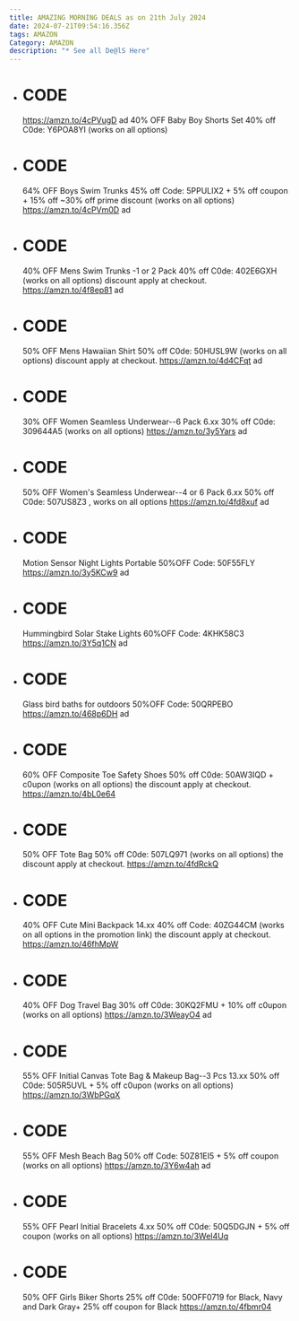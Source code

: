 ```yaml
---
title: AMAZING MORNING DEALS as on 21th July 2024
date: 2024-07-21T09:54:16.356Z
tags: AMAZON
Category: AMAZON
description: "* See all De@lS Here"
---
```

* # CODE

  https://amzn.to/4cPVugD   ad
  40% OFF Baby Boy Shorts Set
  40% off C0de: Y6POA8YI (works on all options)
* # CODE

  64% OFF Boys Swim Trunks
  45% off Code: 5PPULIX2 + 5% off coupon + 15% off ~30% off prime discount (works on all options)
  https://amzn.to/4cPVm0D   ad
* # CODE

  40% OFF Mens Swim Trunks -1 or 2 Pack
  40% off C0de: 402E6GXH (works on all options)
  discount apply at checkout.
  https://amzn.to/4f8ep81   ad
* # CODE

  50% OFF Mens Hawaiian Shirt
  50% off C0de: 50HUSL9W (works on all options)
  discount apply at checkout.
  https://amzn.to/4d4CFqt   ad
* # CODE

  30% OFF Women Seamless Underwear--6 Pack
  6.xx
  30% off C0de: 309644A5 (works on all options)
  https://amzn.to/3y5Yars   ad
* # CODE

  50% OFF Women's Seamless Underwear--4 or 6 Pack
  6.xx
  50% off C0de: 507US8Z3 , works on all options 
  https://amzn.to/4fd8xuf   ad
* # CODE

  Motion Sensor Night Lights Portable
  50%OFF
  Code: 50F55FLY
  https://amzn.to/3y5KCw9   ad
* # CODE

  Hummingbird Solar Stake Lights 
  60%OFF
  Code: 4KHK58C3
  https://amzn.to/3Y5q1CN   ad
* # CODE

  Glass bird baths for outdoors
  50%OFF
  Code: 50QRPEBO
  https://amzn.to/468p6DH   ad
* # CODE

  60% OFF Composite Toe Safety Shoes
  50% off C0de: 50AW3IQD + c0upon (works on all options)
  the discount apply at checkout.
  https://amzn.to/4bL0e64
* # CODE

  50% OFF Tote Bag
  50% off C0de: 507LQ971 (works on all options)
  the discount apply at checkout.
  https://amzn.to/4fdRckQ
* # CODE

  40% OFF Cute Mini Backpack
  14.xx
  40% off Code: 40ZG44CM (works on all options in the promotion link)
  the discount apply at checkout.
  https://amzn.to/46fhMpW
* # CODE

  40% OFF Dog Travel Bag
  30% off C0de: 30KQ2FMU + 10% off c0upon (works on all options)
  https://amzn.to/3WeayO4    ad
* # CODE

  55% OFF Initial Canvas Tote Bag & Makeup Bag--3 Pcs
  13.xx
  50% off C0de: 505R5UVL + 5% off c0upon (works on all options)
  https://amzn.to/3WbPGqX
* # CODE

  55% OFF Mesh Beach Bag
  50% off Code: 50Z81EI5 + 5% off coupon (works on all options)
  https://amzn.to/3Y6w4ah  ad
* # CODE

  55% OFF Pearl Initial Bracelets
  4.xx
  50% off C0de: 50Q5DGJN + 5% off coupon (works on all options)
  https://amzn.to/3WeI4Uq
* # CODE

  50% OFF Girls Biker Shorts
  25% off C0de: 50OFF0719 for Black, Navy and Dark Gray+ 25% off coupon for Black
  https://amzn.to/4fbmr04